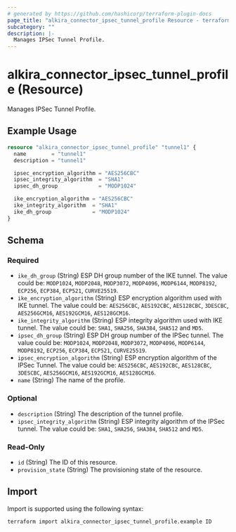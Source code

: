 ```yaml
---
# generated by https://github.com/hashicorp/terraform-plugin-docs
page_title: "alkira_connector_ipsec_tunnel_profile Resource - terraform-provider-alkira"
subcategory: ""
description: |-
  Manages IPSec Tunnel Profile.
---
```


# alkira_connector_ipsec_tunnel_profile (Resource)

Manages IPSec Tunnel Profile.

## Example Usage

```terraform
resource "alkira_connector_ipsec_tunnel_profile" "tunnel1" {
  name        = "tunnel1"
  description = "tunnel1"

  ipsec_encryption_algorithm = "AES256CBC"
  ipsec_integrity_algorithm  = "SHA1"
  ipsec_dh_group             = "MODP1024"

  ike_encryption_algorithm = "AES256CBC"
  ike_integrity_algorithm  = "SHA1"
  ike_dh_group             = "MODP1024"
}
```

<!-- schema generated by tfplugindocs -->
## Schema

### Required

- `ike_dh_group` (String) ESP DH group number of the IKE tunnel. The value could be: `MODP1024`, `MODP2048`, `MODP3072`, `MODP4096`, `MODP6144`, `MODP8192`, `ECP256`, `ECP384`, `ECP521`, `CURVE25519`.
- `ike_encryption_algorithm` (String) ESP encryption algorithm used with IKE tunnel. The value could be: `AES256CBC`, `AES192CBC`, `AES128CBC`, `3DESCBC`, `AES256GCM16`, `AES192GCM16`, `AES128GCM16`.
- `ike_integrity_algorithm` (String) ESP integrity algorithm used with IKE tunnel. The value could be: `SHA1`, `SHA256`, `SHA384`, `SHA512` and `MD5`.
- `ipsec_dh_group` (String) ESP DH group number of the IPSec tunnel. The value could be: `MODP1024`, `MODP2048`, `MODP3072`, `MODP4096`, `MODP6144`, `MODP8192`, `ECP256`, `ECP384`, `ECP521`, `CURVE25519`.
- `ipsec_encryption_algorithm` (String) ESP encryption algorithm of the IPSec Tunnel. The value could be: `AES256CBC`, `AES192CBC`, `AES128CBC`, `3DESCBC`, `AES256GCM16`, `AES192GCM16`, `AES128GCM16`.
- `name` (String) The name of the profile.

### Optional

- `description` (String) The description of the tunnel profile.
- `ipsec_integrity_algorithm` (String) ESP integrity algorithm of the IPSec tunnel. The value could be: `SHA1`, `SHA256`, `SHA384`, `SHA512` and `MD5`.

### Read-Only

- `id` (String) The ID of this resource.
- `provision_state` (String) The provisioning state of the resource.

## Import

Import is supported using the following syntax:

```shell
terraform import alkira_connector_ipsec_tunnel_profile.example ID
```
